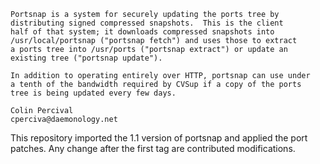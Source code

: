 ```
Portsnap is a system for securely updating the ports tree by
distributing signed compressed snapshots.  This is the client
half of that system; it downloads compressed snapshots into
/usr/local/portsnap ("portsnap fetch") and uses those to extract
a ports tree into /usr/ports ("portsnap extract") or update an
existing tree ("portsnap update").

In addition to operating entirely over HTTP, portsnap can use under
a tenth of the bandwidth required by CVSup if a copy of the ports
tree is being updated every few days.

Colin Percival
cperciva@daemonology.net
```

This repository imported the 1.1 version of portsnap and applied
the port patches.  Any change after the first tag are contributed
modifications.

